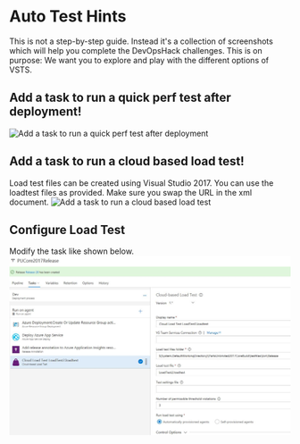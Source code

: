 #  Auto Test Hints
This is not a step-by-step guide. Instead it's a collection of screenshots which will help you complete the DevOpsHack challenges.
This is on purpose: We want you to explore and play with the different options of VSTS. 

## Add a task to run a quick perf test after deployment!
![Add a task to run a quick perf test after deployment](/AutoTest/images/autoTestQuickWebPerf.jpg)

## Add a task to run a cloud based load test!
Load test files can be created using Visual Studio 2017. You can use the loadtest files as provided. Make sure you swap the URL in the xml document.
![Add a task to run a cloud based load test](/AutoTest/images/autoTestLoad.jpg)

## Configure Load Test
Modify the task like shown below. 
![Config Load Test](/AutoTest/images/autoTestLoadConfig.jpg)



